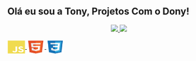 ## Olá eu sou a Tony, Projetos Com o Dony!
<div align="center">
  <a href="https://github.com/TonyTinoco">
  <img height="150em" src="https://github-readme-stats.vercel.app/api?username=tonytinoco&show_icons=true&theme=dracula&include_all_commits=true&count_private=true"/>
  <img height="150em" src="https://github-readme-stats.vercel.app/api/top-langs/?username=tonytinoco&layout=compact&langs_count=7&theme=dracula"/>
</div>
<div style="display: inline_block"><br>
  <img align="center" alt="Tony-Js" height="30" width="40" src="https://raw.githubusercontent.com/devicons/devicon/master/icons/javascript/javascript-plain.svg">
  <img align="center" alt="Tony-HTML" height="30" width="40" src="https://raw.githubusercontent.com/devicons/devicon/master/icons/html5/html5-original.svg">
  <img align="center" alt="Tony-CSS" height="30" width="40" src="https://raw.githubusercontent.com/devicons/devicon/master/icons/css3/css3-original.svg">
</div>
